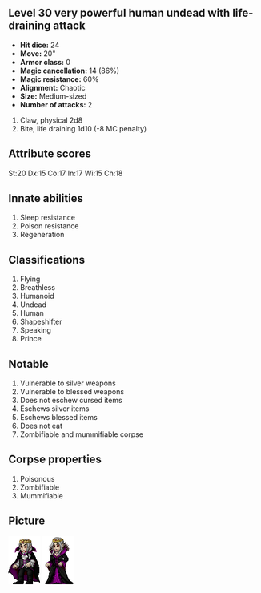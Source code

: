 ## Level 30 very powerful human undead with life-draining attack
- **Hit dice:** 24
- **Move:** 20"
- **Armor class:** 0
- **Magic cancellation:** 14 (86%)
- **Magic resistance:** 60%
- **Alignment:** Chaotic
- **Size:** Medium-sized
- **Number of attacks:** 2
1. Claw, physical 2d8
2. Bite, life draining 1d10 (-8 MC penalty)
## Attribute scores
St:20 Dx:15 Co:17 In:17 Wi:15 Ch:18
## Innate abilities
1. Sleep resistance
2. Poison resistance
3. Regeneration
## Classifications
1. Flying
2. Breathless
3. Humanoid
4. Undead
5. Human
6. Shapeshifter
7. Speaking
8. Prince
## Notable
1. Vulnerable to silver weapons
2. Vulnerable to blessed weapons
3. Does not eschew cursed items
4. Eschews silver items
5. Eschews blessed items
6. Does not eat
7. Zombifiable and mummifiable corpse
## Corpse properties
1. Poisonous
2. Zombifiable
3. Mummifiable
## Picture
![Vampire king](https://github.com/hyvanmielenpelit/GnollHackTileSet/blob/main/Monsters/vampire_king/vampire_king.png) ![Vampire queen](https://github.com/hyvanmielenpelit/GnollHackTileSet/blob/main/Monsters/vampire_king/vampire_king_female.png)

